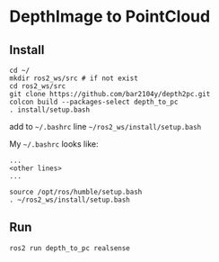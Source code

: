 # DepthImage to PointCloud

## Install
```
cd ~/
mkdir ros2_ws/src # if not exist
cd ros2_ws/src
git clone https://github.com/bar2104y/depth2pc.git
colcon build --packages-select depth_to_pc
. install/setup.bash
```

add to `~/.bashrc` line `~/ros2_ws/install/setup.bash`

My `~/.bashrc` looks like:
```
...
<other lines>
...

source /opt/ros/humble/setup.bash
. ~/ros2_ws/install/setup.bash
```

## Run
```
ros2 run depth_to_pc realsense
```